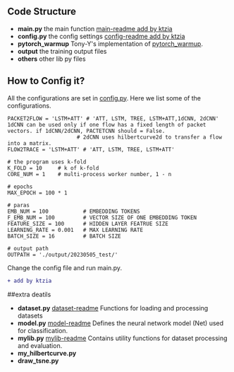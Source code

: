 ## Code Structure

* **main.py** the main function [main-readme add by ktzia](main-readme.md)
* **config.py** the config settings [config-readme add by ktzia](config-readme.md)
* **pytorch_warmup** Tony-Y's implementation of [pytorch_warmup](https://github.com/Tony-Y/pytorch_warmup).
* **output** the training output files
* **others** other lib py files

## How to Config it?
All the configurations are set in [config.py](./config.py).
Here we list some of the configurations.

```
PACKET2FLOW = 'LSTM+ATT' # 'ATT, LSTM, TREE, LSTM+ATT,1dCNN, 2dCNN' 1dCNN can be used only if one flow has a fixed length of packet vectors. if 1dCNN/2dCNN, PACTETCNN should = False.   
                      # 2dCNN uses hilbertcurve2d to transfer a flow into a matrix.
FLOW2TRACE = 'LSTM+ATT' # 'ATT, LSTM, TREE, LSTM+ATT'

# the program uses k-fold
K_FOLD = 10     # k of k-fold
CORE_NUM = 1    # multi-process worker number, 1 - n

# epochs
MAX_EPOCH = 100 * 1

# paras
EMB_NUM = 100           # EMBEDDING TOKENS
F_EMB_NUM = 100         # VECTOR SIZE OF ONE EMBEDDING TOKEN
FEATURE_SIZE = 100      # HIDDEN LAYER FEATRUE SIZE
LEARNING_RATE = 0.001   # MAX LEARNING RATE
BATCH_SIZE = 16         # BATCH SIZE

# output path
OUTPATH = './output/20230505_test/'

```

Change the config file and run main.py.
```diff
+ add by ktzia
```
##extra deatils
* **dataset.py** [dataset-readme](dataset-readme.md) Functions for loading and processing datasets 
* **model.py** [model-readme](model-readme.md) Defines the neural network model (Net) used for classification.
* **mylib.py** [mylib-readme](mylib-readme.md) Contains utility functions for dataset processing and evaluation.
* **my_hilbertcurve.py**
* **draw_tsne.py**


